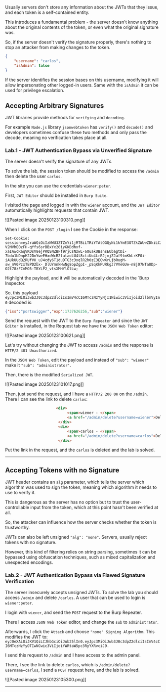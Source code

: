 Usually servers don't store any information about the JWTs that they issue, and each token is a self-contained entity.

This introduces a fundamental problem - the server doesn't know anything about the original contents of the token, or even what the original signature was.

So, if the server doesn't verify the signature properly, there's nothing to stop an attacker from making changes to the token.

```json
{
    "username": "carlos",
    "isAdmin": false
}
```

If the server identifies the session bases on this username, modifying it will allow impersonating other logged-in users. Same with the `isAdmin` it can be used for privilege escalation.

## Accepting Arbitrary Signatures

JWT libraries provide methods for `verifying` and `decoding`.

For example `Node.js` library `jsonwebtoken` has `verify()` and `decode()` and developers sometimes confuse these two methods and only pass the decode, meaning no verification takes place at all.

### Lab.1 - JWT Authentication Bypass via Unverified Signature

The server doesn't verify the signature of any JWTs. 

To solve the lab, the session token should be modified to access the `/admin` then delete the user `carlos`. 

In the site you can use the credentials `wiener:peter`.

First, `JWT Editor` should be installed in `Burp Suite`. 

I visited the page and logged in with the `wiener` account, and the `JWT Editor` automatically highlights requests that contain JWT.

![[Pasted image 20250123100310.png]]

When I click on the `POST /login` I see the Cookie in the response:

```http
Set-Cookie: session=eyJraWQiOiIzNWU3ZTZmYi1jMTBiLTRiYTAtOGQyNi1kYmE3OTZkZWUwZDkiLCJhbGciOiJSUzI1NiJ9.eyJpc3MiOiJwb3J0c3dpZ2dlciIsImV4cCI6MTczNzYyNjI1Niwic3ViIjoid2llbmVyIn0.OIZbY9YKZkApVRRXasl0qN8ewXx_chU-V2MVhEOzFH-qYfs6srBBxYx20iyGKDdhxf-xaIAwcRaqVKDsV8ejPRQSNZBFf9rjCsNzwL-6OuakUBsnsEUbagtDi-7bdu1bDnpH22DnYweEHxdWcR2lataoLU4t8ctiUo4LrEJjmjZJaf9tmKhLrKF0i-iAUkUUdQ2RUfVH_uJ4cdy6T1duDTG3c3xqlR2h0zE3ECwXrLjbRugM-sw_mV0PzxTEPD2bx-_DlUYmnkHwNg8opZgpI-_pSqKkPURkgJ7VVeGUe-n8j07NTaUDp-O2t78zFCmMO5-TBYLP2_vtsXMHYlOlLw;
```

Highlight the payload, and it will be automatically decoded in the `Burp Inspector.

So, this payload `eyJpc3MiOiJwb3J0c3dpZ2dlciIsImV4cCI6MTczNzYyNjI1Niwic3ViIjoid2llbmVyIn0` decoded is:

```json
{"iss":"portswigger","exp":1737626256,"sub":"wiener"}
```

Send the request with the JWT to the `Burp Repeater` and since the `JWT Editor` is installed, in the Request tab we have the `JSON Web Token` editor:

![[Pasted image 20250123100621.png]]

Let's try without changing the JWT to access `/admin` and the response is `HTTP/2 401 Unauthorized`.

In the `JSON Web Token`, edit the payload and instead of `"sub": "wiener"` make it `"sub": "administrator"`.

Then, there is the modified `Serialized JWT`. 

![[Pasted image 20250123101017.png]]

Then, just send the request, and I have a `HTTP/2 200 OK` on the `/admin`. There I can see the link to delete `carlos`:

```html
                       <div>
                            <span>wiener - </span>
                            <a href="/admin/delete?username=wiener">Delete</a>
                        </div>
                        <div>
                            <span>carlos - </span>
                            <a href="/admin/delete?username=carlos">Delete</a>
                        </div>
```

Put the link in the request, and the `carlos` is deleted and the lab is solved.

-------

## Accepting Tokens with no Signature

JWT header contains an `alg` parameter, which tells the server which algorithm was used to sign the token, meaning which algorithm it needs to use to verify it.

This is dangerous as the server has no option but to trust the user-controllable input from the token, which at this point hasn't been verified at all.

So, the attacker can influence how the server checks whether the token is trustworthy.

JWTs can also be left unsigned `"alg": "none"`. Servers, usually reject tokens with no signature.

However, this kind of filtering relies on string parsing, sometimes it can be bypassed using obfuscation techniques, such as mixed capitalization and unexpected encodings.

### Lab.2 - JWT Authentication Bypass via Flawed Signature Verification

The server insecurely accepts unsigned JWTs. To solve the lab you should access `/admin` and delete `/carlos`.  A user that can be used to login is `wiener:peter`.

I login with `wiener`, and send the `POST` request to the Burp Repeater.

There I access `JSON Web Token` editor, and change the `sub` to `administrator`. 

Afterwards, I click the `Attack` and choose `"none" Signing Algorithm`. This modifies the JWT to:
`eyJ0eXAiOiJKV1QiLCJhbGciOiJub25lIn0.eyJpc3MiOiJwb3J0c3dpZ2dlciIsImV4cCI6MTczNzYyOTIwNCwic3ViIjoiYWRtaW5pc3RyYXRvciJ9.`

I send this request to `/admin` and I have access to the admin panel.

There, I see the link to delete `carlos`, which is `/admin/delete?username=carlos`, I send a `POST` request here, and the lab is solved.

![[Pasted image 20250123105300.png]]

----------
